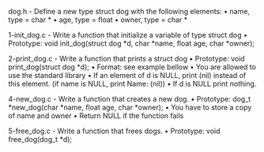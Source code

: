 dog.h - Define a new type struct dog with the following elements:
       • name, type = char *
       • age, type = float
       • owner, type = char *

1-init_dog.c - Write a function that initialize a variable of type struct dog
	 • Prototype: void init_dog(struct dog *d, char *name, float age, char *owner);

2-print_dog.c - Write a function that prints a struct dog
      • Prototype: void print_dog(struct dog *d);
      • Format: see example bellow
      • You are allowed to use the standard library
      • If an element of d is NULL, print (nil) instead of this element. (if name is NULL, print Name: (nil))
      • If d is NULL print nothing.

4-new_dog.c - Write a function that creates a new dog.
      • Prototype: dog_t *new_dog(char *name, float age, char *owner);
      • You have to store a copy of name and owner
      • Return NULL if the function fails

5-free_dog.c - Write a function that frees dogs.
      • Prototype: void free_dog(dog_t *d);